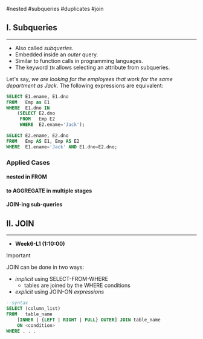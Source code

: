 #nested #subqueries #duplicates #join

## I. Subqueries
---
- Also called *subqueries*.
- Embedded inside an *outer* query.
- Similar to function calls in programming languages.
- The keyword `IN` allows selecting an attribute from subqueries.

Let's say, *we are looking for the employees that work for the same department as Jack.* The following expressions are equivalent:

```sql
SELECT E1.ename, E1.dno
FROM   Emp as E1
WHERE  E1.dno IN
	(SELECT E2.dno
	 FROM   Emp E2
	 WHERE  E2.ename='Jack');
```

```sql
SELECT E2.ename, E2.dno
FROM   Emp AS E1, Emp AS E2
WHERE  E1.ename='Jack' AND E1.dno=E2.dno;
```

### Applied Cases
#### nested in FROM

#### to AGGREGATE in multiple stages

#### JOIN-ing sub-queries


## II. JOIN
---
- **Week6-L1 (1:10:00)**

> [!important]
>
> JOIN can be done in two ways:
> - *implicit* using SELECT-FROM-WHERE
> 	- tables are joined by the WHERE conditions
> - *explicit* using JOIN-ON *expressions*

```sql
--syntax
SELECT (column_list)
FROM   table_name
	[INNER | {LEFT | RIGHT | FULL} OUTER] JOIN table_name
	ON <condition>
WHERE . . .
```
